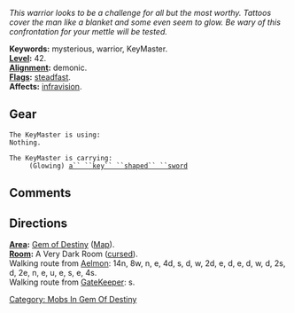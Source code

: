 *This warrior looks to be a challenge for all but the most worthy.
Tattoos cover the man like a blanket and some even seem to glow. Be wary
of this confrontation for your mettle will be tested.*

**Keywords:** mysterious, warrior, KeyMaster.  
**[Level](Level.md "wikilink"):** 42.  
**[Alignment](Alignment.md "wikilink"):** demonic.  
**[Flags](:Category:_Mob_Types.md "wikilink"):**
[steadfast](Sentinel_Mobs.md "wikilink").  
**Affects:** [infravision](Infravision.md "wikilink").  

## Gear

`The KeyMaster is using:`  
`Nothing.`

`The KeyMaster is carrying:`  
`     (Glowing) `[`a`` ``key`` ``shaped`` ``sword`](Key_Shaped_Sword.md "wikilink")

## Comments

## Directions

**[Area](:Category:_Areas.md "wikilink"):** [Gem of
Destiny](:Category:_Gem_Of_Destiny.md "wikilink")
([Map](Gem_Of_Destiny_Map.md "wikilink")).  
**[Room](:Category:_Rooms.md "wikilink"):** A Very Dark Room
([cursed](Cursed_Rooms.md "wikilink")).  
Walking route from [Aelmon](Aelmon.md "wikilink"): 14n, 8w, n, e, 4d, s,
d, w, 2d, e, d, e, d, w, d, 2s, d, 2e, n, e, u, e, s, e, 4s.  
Walking route from [GateKeeper](GateKeeper "wikilink"): s.

[Category: Mobs In Gem Of
Destiny](Category:_Mobs_In_Gem_Of_Destiny "wikilink")
